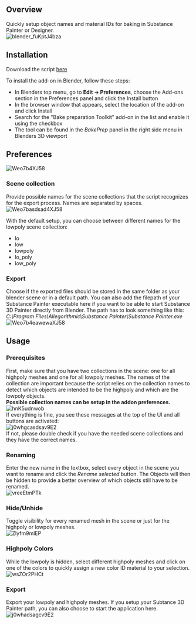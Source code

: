 ## Overview
Quickly setup object names and material IDs for baking in Substance Painter or Designer. <br>
![blender_fuKptJ4bza](https://user-images.githubusercontent.com/63724445/189341070-a75e36af-bca0-4707-9c70-e3ac30ef8757.gif)


## Installation
Download the script [here ](https://github.com/TR3D/SubstanceBakePrep/blob/main/src/BakePrepTool.py)

To install the add-on in Blender, follow these steps:
- In Blenders top menu, go to **Edit -> Preferences**, choose the Add-ons section in the Preferences panel and click the Install button
- In the browser window that appears, select the location of the add-on and click Install
- Search for the "Bake preparation Toolkit" add-on in the list and enable it using the checkbox
- The tool can be found in the *BakePrep* panel in the right side menu in Blenders 3D viewport

## Preferences
![Weo7b4XJ58](https://user-images.githubusercontent.com/63724445/189339768-46ca6a07-36cd-4e8f-bebe-b1d014660aa3.jpg)
### Scene collection
Provide possible names for the scene collections that the script recognizes for the export process. Names are separated by spaces. <br>
![Weo7basdsad4XJ58](https://user-images.githubusercontent.com/63724445/189339811-6a19d75a-52fd-40ab-87ac-0371d8511a7a.jpg)

With the default setup, you can choose between different names for the lowpoly scene collection:
- lo
- low
- lowpoly
- lo_poly
- low_poly

### Export
Choose if the exported files should be stored in the same folder as your blender scene or in a default path.
You can also add the filepath of your Substance Painter executable here if you want to be able to start Substance 3D Painter directly from Blender. The path has to look something like this: *C:\Program Files\Allegorithmic\Substance Painter\Substance Painter.exe* <br>
![Weo7b4eawewaXJ58](https://user-images.githubusercontent.com/63724445/189340177-72938f82-1508-4ece-9dd9-acace56f9e9f.jpg)


## Usage

### Prerequisites
First, make sure that you have two collections in the scene: one for all highpoly meshes and one for all lowpoly meshes. The names of the collection are important because the script relies on the collection names to detect which objects are intended to be the highpoly and which are the lowpoly objects. <br> **Possible collection names can be setup in the addon preferences.** <br>
![hnK5udnwob](https://user-images.githubusercontent.com/63724445/189340357-734fd9d2-c351-4895-b26a-e8997c8c64af.jpg) <br>
If everything is fine, you see these messages at the top of the UI and all buttons are activated: <br>
![j0whgcasdsav9E2](https://user-images.githubusercontent.com/63724445/189340404-e8678e1c-36c0-4882-a4ec-72aa8d7aad34.jpg) <br>
If not, please double check if you have the needed scene collections and they have the correct names.


### Renaming
Enter the new name in the textbox, select every object in the scene you want to rename and click the *Rename selected* button. The Objects will then be hidden to provide a better overview of which objects still have to be renamed. <br>
![vreeEtmPTk](https://user-images.githubusercontent.com/63724445/136046554-f643dd77-6261-48cb-918b-d796d32bbd97.gif)


### Hide/Unhide
Toggle visibility for every renamed mesh in the scene or just for the highpoly or lowpoly meshes. <br>
![Zlyfm9mlEP](https://user-images.githubusercontent.com/63724445/136045125-bdab7133-58ae-4039-a7fe-ae083fac3c90.gif)



### Highpoly Colors
While the lowpoly is hidden, select different highpoly meshes and click on one of the colors to quickly assign a new color ID material to your selection. <br>
![wsZOr2PHCt](https://user-images.githubusercontent.com/63724445/136045108-fbb0330e-a8ea-461e-b9cc-cb0f869047d3.gif)


### Export
Export your lowpoly and highpoly meshes. If you setup your Subtance 3D Painter path, you can also choose to start the application here. <br>
![j0whadsagcv9E2](https://user-images.githubusercontent.com/63724445/189340536-251e20bf-0b3f-4077-a660-fb508887012d.jpg)
